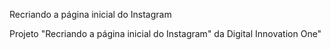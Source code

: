 Recriando a página inicial do Instagram

Projeto "Recriando a página inicial do Instagram" da Digital Innovation One"
